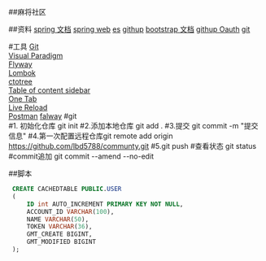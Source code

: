 ##麻将社区

##资料
[spring 文档](https://spring.io/guides) 
[spring web](https://spring.io/guides/gs/serving-web-content/)
[es](https://elasticsearch.cn/explore)
[githup](https://github.com/lbd5788)
[bootstrap 文档](https://v3.bootcss.com/components)
[githup Oauth](https://developer.github.com/apps/building-oauth-apps/creating-an-oauth-app/)
[git](https://github.com/lbd5788)

#工具
[Git](https://git-scm.com/download)   
[Visual Paradigm](https://www.visual-paradigm.com)    
[Flyway](https://flywaydb.org/getstarted/firststeps/maven)  
[Lombok](https://www.projectlombok.org)    
[ctotree](https://www.octotree.io/)   
[Table of content sidebar](https://chrome.google.com/webstore/detail/table-of-contents-sidebar/ohohkfheangmbedkgechjkmbepeikkej)    
[One Tab](https://chrome.google.com/webstore/detail/chphlpgkkbolifaimnlloiipkdnihall)    
[Live Reload](https://chrome.google.com/webstore/detail/livereload/jnihajbhpnppcggbcgedagnkighmdlei/related)  
[Postman](https://chrome.google.com/webstore/detail/coohjcphdfgbiolnekdpbcijmhambjff)
[falway](https://flywaydb.org/getstarted/firststeps/maven)
#git  
#1. 初始化仓库 git init
#2.添加本地仓库 git add .
#3.提交  git commit -m "提交信息"
#4.第一次配置远程仓库git remote add origin https://github.com/lbd5788/communty.git
#5.git push
#查看状态 git status
#commit追加 git commit --amend --no-edit

##脚本
```sql
 CREATE CACHEDTABLE PUBLIC.USER
 (
     ID int AUTO_INCREMENT PRIMARY KEY NOT NULL,
     ACCOUNT_ID VARCHAR(100),
     NAME VARCHAR(50),
     TOKEN VARCHAR(36),
     GMT_CREATE BIGINT,
     GMT_MODIFIED BIGINT
 );
```

